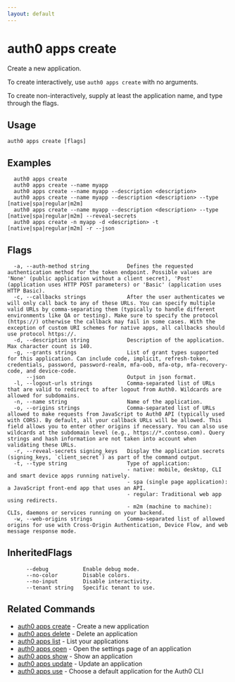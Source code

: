 ```yaml
---
layout: default
---
```

# auth0 apps create

Create a new application.

To create interactively, use `auth0 apps create` with no arguments.

To create non-interactively, supply at least the application name, and type through the flags.

## Usage
```
auth0 apps create [flags]
```

## Examples

```
  auth0 apps create
  auth0 apps create --name myapp 
  auth0 apps create --name myapp --description <description>
  auth0 apps create --name myapp --description <description> --type [native|spa|regular|m2m]
  auth0 apps create --name myapp --description <description> --type [native|spa|regular|m2m] --reveal-secrets
  auth0 apps create -n myapp -d <description> -t [native|spa|regular|m2m] -r --json
```


## Flags

```
  -a, --auth-method string            Defines the requested authentication method for the token endpoint. Possible values are 'None' (public application without a client secret), 'Post' (application uses HTTP POST parameters) or 'Basic' (application uses HTTP Basic).
  -c, --callbacks strings             After the user authenticates we will only call back to any of these URLs. You can specify multiple valid URLs by comma-separating them (typically to handle different environments like QA or testing). Make sure to specify the protocol (https://) otherwise the callback may fail in some cases. With the exception of custom URI schemes for native apps, all callbacks should use protocol https://.
  -d, --description string            Description of the application. Max character count is 140.
  -g, --grants strings                List of grant types supported for this application. Can include code, implicit, refresh-token, credentials, password, password-realm, mfa-oob, mfa-otp, mfa-recovery-code, and device-code.
      --json                          Output in json format.
  -l, --logout-urls strings           Comma-separated list of URLs that are valid to redirect to after logout from Auth0. Wildcards are allowed for subdomains.
  -n, --name string                   Name of the application.
  -o, --origins strings               Comma-separated list of URLs allowed to make requests from JavaScript to Auth0 API (typically used with CORS). By default, all your callback URLs will be allowed. This field allows you to enter other origins if necessary. You can also use wildcards at the subdomain level (e.g., https://*.contoso.com). Query strings and hash information are not taken into account when validating these URLs.
  -r, --reveal-secrets signing_keys   Display the application secrets (signing_keys, `client_secret`) as part of the command output.
  -t, --type string                   Type of application:
                                      - native: mobile, desktop, CLI and smart device apps running natively.
                                      - spa (single page application): a JavaScript front-end app that uses an API.
                                      - regular: Traditional web app using redirects.
                                      - m2m (machine to machine): CLIs, daemons or services running on your backend.
  -w, --web-origins strings           Comma-separated list of allowed origins for use with Cross-Origin Authentication, Device Flow, and web message response mode.
```


## InheritedFlags

```
      --debug           Enable debug mode.
      --no-color        Disable colors.
      --no-input        Disable interactivity.
      --tenant string   Specific tenant to use.
```


## Related Commands

- [auth0 apps create](auth0_apps_create.md) - Create a new application
- [auth0 apps delete](auth0_apps_delete.md) - Delete an application
- [auth0 apps list](auth0_apps_list.md) - List your applications
- [auth0 apps open](auth0_apps_open.md) - Open the settings page of an application
- [auth0 apps show](auth0_apps_show.md) - Show an application
- [auth0 apps update](auth0_apps_update.md) - Update an application
- [auth0 apps use](auth0_apps_use.md) - Choose a default application for the Auth0 CLI


